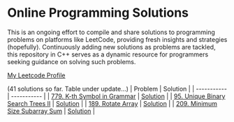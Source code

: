 # Online Programming Solutions

This is an ongoing effort to compile and share solutions to programming problems on platforms like LeetCode, providing fresh insights and strategies (hopefully). Continuously adding new solutions as problems are tackled, this repository in C++ serves as a dynamic resource for programmers seeking guidance on solving such problems.

[My Leetcode Profile](https://leetcode.com/abhishekaudupa/)

(41 solutions so far. Table under update...)
| Problem | Solution |
| ----------- | ----------- |
| [779. K-th Symbol in Grammar](https://leetcode.com/problems/k-th-symbol-in-grammar/description/) | [Solution](https://github.com/abhishekaudupa/Online-Programming-Solutions/commit/7b8d95fa0c8c8c622ddba2b836a232a7dfb3c9e6) |
| [95. Unique Binary Search Trees II](https://leetcode.com/problems/unique-binary-search-trees-ii/description/) | [Solution](https://github.com/abhishekaudupa/Online-Programming-Solutions/commit/f5b378ff0f321809976fb623d7b6abcf44275c22) |
| [189. Rotate Array](https://leetcode.com/problems/rotate-array/description/) | [Solution](https://github.com/abhishekaudupa/Online-Programming-Solutions/commit/ccb77cb2ff4b30787110ad4fa71e10f035b7b128) |
| [209. Minimum Size Subarray Sum](https://leetcode.com/problems/minimum-size-subarray-sum/description/) | [Solution](https://github.com/abhishekaudupa/Online-Programming-Solutions/commit/ccb77cb2ff4b30787110ad4fa71e10f035b7b128) |
